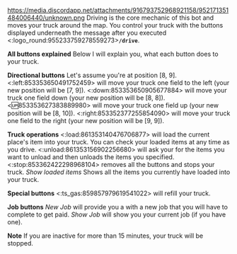 https://media.discordapp.net/attachments/916793752968921158/952171351484006440/unknown.png
Driving is the core mechanic of this bot and moves your truck around the map.
You control your truck with the buttons displayed underneath the message after you executed <:logo_round:955233759278559273>**`/drive`**.

**__All buttons explained__**
Below I will explain you, what each button does to your truck.

**Directional buttons**
Let's assume you're at position [8, 9].
<:left:853353650491752459> will move your truck one field to the left (your new position will be [7, 9]).
<:down:853353650905677884> will move your truck one field down (your new position will be [8, 8]).
<:up:853353627383889980> will move your truck one field up (your new position will be [8, 10]).
<:right:853352377255854090> will move your truck one field to the right (your new position will be [9, 9]).

**Truck operations**
<:load:861353140476706877> will load the current place's item into your truck. You can check your loaded items at any time as you drive.
<:unload:861353156902256680> will ask your for the items you want to unload and then unloads the items you specified.
<:stop:853362422298968104> removes all the buttons and stops your truck.
_Show loaded items_ Shows all the items you currently have loaded into your truck.

**Special buttons**
<:ts_gas:859857979619541022> will refill your truck.

**Job buttons**
_New Job_ will provide you a with a new job that you will have to complete to get paid.
_Show Job_ will show you your current job (if you have one).

**Note**
If you are inactive for more than 15 minutes, your truck will be stopped.
